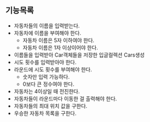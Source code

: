 ## 기능목록
+ 자동차들의 이름을 입력받는다.
+ 자동차에 이름을 부여해야 한다.
  + 자동차 이름은 5자 이하여야 한다.
  + 자동차 이름은 1자 이상이어야 한다.
+ 이름들을 입력받아 Car객체들을 저장한 입글컬렉션 Cars생성
+ 시도 횟수를 입력받아야 한다.
+ 라운드에 시도 횟수를 부여해야 한다.
  + 숫자만 입력 가능하다.
  + 0보다 큰 정수여야 한다.
+ 자동차는 4이상일 때 전진한다.
+ 자동차들이 라운드마다 이동한 걸 출력해야 한다.
+ 자동차들의 최대 위치 값을 구한다.
+ 우승한 자동차 목록을 구한다.

